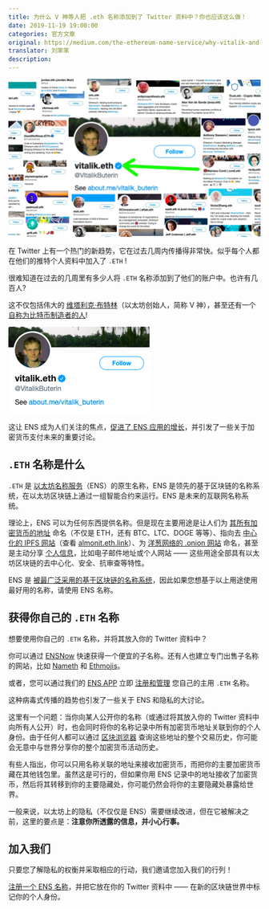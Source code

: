 ```yaml
---
title: 为什么 V 神等人把 .eth 名称添加到了 Twitter 资料中？你也应该这么做！
date: 2019-11-19 19:00:00
categories: 官方文章
original: https://medium.com/the-ethereum-name-service/why-vitalik-and-everyone-else-has-eth-in-their-twitter-profiles-and-you-should-too-f5e62731c4d1
translator: 刘笨笨
description: 
---
```


![](/images/news/2019-11-19-why-vitalik-and-everyone-else-has-eth/01.jpeg)

在 Twitter 上有一个热门的新趋势，它在过去几周内传播得非常快。似乎每个人都在他们的推特个人资料中加入了 `.ETH` !

很难知道在过去的几周里有多少人将 `.ETH` 名称添加到了他们的账户中。也许有几百人?

这不仅包括伟大的 [维塔利克·布特林](https://twitter.com/VitalikButerin)（以太坊创始人，简称 V 神），甚至还有一个 [自称为比特币制造者的人](https://twitter.com/skynetcap)!

![](/images/news/2019-11-19-why-vitalik-and-everyone-else-has-eth/02.png)

这让 ENS 成为人们关注的焦点，[促进了 ENS 应用的增长](https://twitter.com/ensdomains/status/1196501251497680905)，并引发了一些关于加密货币支付未来的重要讨论。

## `.ETH` 名称是什么

`.ETH` 是 [以太坊名称服务](https://ens.domains/)（ENS）的原生名称，ENS 是领先的基于区块链的名称系统，在以太坊区块链上通过一组智能合约来运行。ENS 是未来的互联网名称系统。

理论上，ENS 可以为任何东西提供名称。但是现在主要用途是让人们为 [其所有加密货币的地址](https://medium.com/the-ethereum-name-service/35-wallets-are-now-signed-up-to-support-ens-multi-coin-update-721ed26d65b8) 命名（不仅是 ETH，还有 BTC、LTC、DOGE 等等）、指向去 [中心化的 IPFS 网站](https://medium.com/the-ethereum-name-service/ethdns-9d56298fa38a)（查看 [almonit.eth.link](http://almonit.eth.link/)）、为 [洋葱网络的 .onion 网站](https://medium.com/the-ethereum-name-service/list-of-ens-names-that-resolve-to-tor-onion-websites-99140a4c674f) 命名，甚至是主动分享 [个人信息](https://medium.com/the-ethereum-name-service/new-text-records-now-available-for-ens-names-in-manager-a0ebb9cda73a)，比如电子邮件地址或个人网站 —— 这些用途全部具有以太坊区块链的去中心化、安全、抗审查等特性。

ENS 是 [被最广泛采用的基于区块链的名称系统](https://twitter.com/ensdomains/status/1196501251497680905)，因此如果您想基于以上用途使用最好用的名称，请使用 ENS 名称。

## 获得你自己的 `.ETH` 名称

想要使用你自己的 `.ETH` 名称，并将其放入你的 Twitter 资料中？

你可以通过 [ENSNow](https://now.ens.domains/) 快速获得一个便宜的子名称。还有人也建立专门出售子名称的网站，比如 [Nameth](https://nameth.io/) 和 [Ethmojis](https://ethmojis.com/)。

或者，您可以通过我们的 [ENS APP](https://app.ens.domains/) 立即 [注册和管理](https://ensuser.com/guides/) 您自己的主用 `.ETH` 名称。

这种病毒式传播的趋势也引发了一些关于 ENS 和隐私的大讨论。

这里有一个问题：当你向某人公开你的名称（或通过将其放入你的 Twitter 资料中向所有人公开）时，也会同时将你的名称记录中所有加密货币地址关联到你的个人身份。由于任何人都可以通过 [区块浏览器](https://en.bitcoin.it/wiki/BlockExplorer.com) 查询这些地址的整个交易历史，你可能会无意中与世界分享你的整个加密货币活动历史。

有些人指出，你可以只用名称关联的地址来接收加密货币，而把你的主要加密货币藏在其他钱包里。虽然这是可行的，但如果你用 ENS 记录中的地址接收了加密货币，然后将其转移到你的主要隐藏处，你可能仍然会将你的主要隐藏处暴露给世界。

一般来说，以太坊上的隐私（不仅仅是 ENS）需要继续改进，但在它被解决之前，这里的要点是：**注意你所透露的信息，并小心行事。**

## 加入我们

只要您了解隐私的权衡并采取相应的行动，我们邀请您加入我们的行列！

[注册一个 ENS 名称](https://ensuser.com/guides/register.html)，并把它放在你的 Twitter 资料中 —— 在新的区块链世界中标记你的个人身份。
